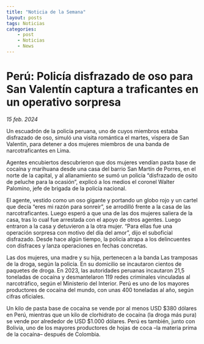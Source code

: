 ```yaml
---
title: "Noticia de la Semana"
layout: posts
tags: Noticias
categories: 
    - post
    - Noticias
    - News
---
```


# Perú: Policía disfrazado de oso para San Valentín captura a traficantes en un operativo sorpresa

_15 feb. 2024_

Un escuadrón de la policía peruana, uno de cuyos miembros estaba disfrazado de oso, simuló una visita romántica el martes, víspera de San Valentín, para detener a dos mujeres miembros de una banda de narcotraficantes en Lima.

Agentes encubiertos descubrieron que dos mujeres vendían pasta base de cocaína y marihuana desde una casa del barrio San Martín de Porres, en el norte de la capital, y al allanamiento se sumó un policía “disfrazado de osito de peluche para la ocasión”, explicó a los medios el coronel Walter Palomino, jefe de brigada de la policía nacional.

El agente, vestido como un oso gigante y portando un globo rojo y un cartel que decía “eres mi razón para sonreír”, se arrodilló frente a la casa de las narcotraficantes. Luego esperó a que una de las dos mujeres saliera de la casa, tras lo cual fue arrestada con el apoyo de otros agentes. Luego entraron a la casa y detuvieron a la otra mujer. “Para ellas fue una operación sorpresa con motivo del día del amor”, dijo el suboficial disfrazado. Desde hace algún tiempo, la policía atrapa a los delincuentes con disfraces y lanza operaciones en fechas concretas.

Las dos mujeres, una madre y su hija, pertenecen a la banda Las tramposas de la droga, según la policía. En su domicilio se incautaron cientos de paquetes de droga. En 2023, las autoridades peruanas incautaron 21,5 toneladas de cocaína y desmantelaron 119 redes criminales vinculadas al narcotráfico, según el Ministerio del Interior. Perú es uno de los mayores productores de cocaína del mundo, con unas 400 toneladas al año, según cifras oficiales.

Un kilo de pasta base de cocaína se vende por al menos USD $380 dólares en Perú, mientras que un kilo de clorhidrato de cocaína (la droga más pura) se vende por alrededor de USD $1.000 dólares. Perú es también, junto con Bolivia, uno de los mayores productores de hojas de coca –la materia prima de la cocaína– después de Colombia.


